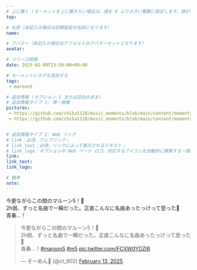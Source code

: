 ```yaml
---
# 上に置く (モーメントを上に置きたい場合は、値を 0 より大きい整数に設定します。値が小さいほど前が高くなります。たとえば、1 はモーメントを上に置きます)
top: 

# 名前（未記入の場合は初期設定の名前になります）
name:

# アバター（未記入の場合はデフォルトのアバターセットとなります）
avatar:

# リリース時間
date: 2025-02-09T23:50:00+09:00

# モーメントにタグを追加する
tags:
 - maroon5

# 追加情報 (オプション 1 または空白のまま)
# 追加情報タイプ 1: 単一画像
pictures:
 - https://github.com/chika1128/music_moments/blob/main/content/moments/img/20250209_maroon5_IMG_1607.jpg?raw=true
 - https://github.com/chika1128/music_moments/blob/main/content/moments/img/20250209_maroon5_IMG_1520.jpg?raw=true


# 追加情報タイプ 2: Web リンク
# link：必須、ウェブリンク；
# link_text：必須、リンクによって表示されるテキスト；
# link_logo：オプションの Web ページ ロゴ。対応するアイコンを自動的に検索する一部の Web サイトをサポートするようになりました。自分でアイコンを追加する必要はありません
link:
link_text:
link_logo:

# 備考
note:
---
```


<!-- 以下にテキストを書き始めます -->
今更ながらこの間のマルーン5！🫶  
2h弱、ずっと名曲で一瞬だった。正直こんなに名曲あったっけって思った🥹  
青春…！

<blockquote class="twitter-tweet" data-media-max-width="560"><p lang="ja" dir="ltr">今更ながらこの間のマルーン5！🫶<br>2h弱、ずっと名曲で一瞬だった。正直こんなに名曲あったっけって思った🥹<br>青春…！<a href="https://twitter.com/hashtag/maroon5?src=hash&amp;ref_src=twsrc%5Etfw">#maroon5</a> <a href="https://twitter.com/hashtag/m5?src=hash&amp;ref_src=twsrc%5Etfw">#m5</a> <a href="https://t.co/FCXW0YDZIR">pic.twitter.com/FCXW0YDZIR</a></p>&mdash; そーめん🪩 (@ct_902) <a href="https://twitter.com/ct_902/status/1889828414615593257?ref_src=twsrc%5Etfw">February 13, 2025</a></blockquote> <script async src="https://platform.twitter.com/widgets.js" charset="utf-8"></script>